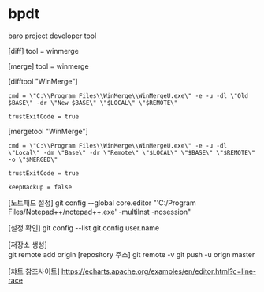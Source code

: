 # bpdt
baro project developer tool

[diff] tool = winmerge

 

[merge] tool = winmerge

 

[difftool "WinMerge"]

    cmd = \"C:\\Program Files\\WinMerge\\WinMergeU.exe\" -e -u -dl \"Old $BASE\" -dr \"New $BASE\" \"$LOCAL\" \"$REMOTE\"

    trustExitCode = true

 

[mergetool "WinMerge"]

    cmd = \"C:\\Program Files\\WinMerge\\WinMergeU.exe\" -e -u -dl \"Local\" -dm \"Base\" -dr \"Remote\" \"$LOCAL\" \"$BASE\" \"$REMOTE\" -o \"$MERGED\"

    trustExitCode = true

    keepBackup = false

[노트패드 설정]
    git config --global core.editor "'C:/Program Files/Notepad++/notepad++.exe' -multiInst -nosession"


[설정 확인]
    git config --list
    git config user.name 

[저장소 생성]  
    git remote add origin [repository 주소]
    git remote -v
    git push -u orign master
    

[챠트 참조사이트]
    https://echarts.apache.org/examples/en/editor.html?c=line-race